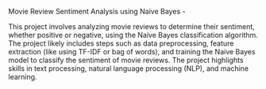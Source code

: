 Movie Review Sentiment Analysis using Naive Bayes -

This project involves analyzing movie reviews to determine their sentiment,
whether positive or negative, using the Naive Bayes classification algorithm. 
The project likely includes steps such as data preprocessing, feature extraction 
(like using TF-IDF or bag of words),
and training the Naive Bayes model to classify the sentiment of movie reviews.
The project highlights skills in text processing, natural language processing (NLP), and machine learning.
